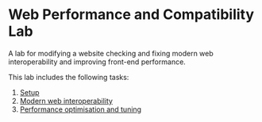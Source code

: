 # Web Performance and Compatibility Lab
A lab for modifying a website checking and fixing modern web interoperability and improving front-end performance.

This lab includes the following tasks:

1. [Setup](Setup.md)
1. [Modern web interoperability](Interoperability/Interoperability.md)
1. [Performance optimisation and tuning](Performance/Performance.md)